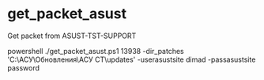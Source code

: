 # get_packet_asust
Get packet from ASUST-TST-SUPPORT

powershell ./get_packet_asust.ps1  13938 -dir_patches 'C:\АСУ\Обновления\АСУ СТ\updates\' -userasustsite dimad -passasustsite password
